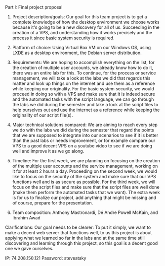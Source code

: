Part I: Final project proposal 


1. Project description/goals: Our goal for this team project is to get a complete knowledge of how the desktop environment we choose works because it's going to be a new discovery for all of us. Succeeding in the creation of a VPS, and understanding how it works precisely and the process it since basic system security is required.

2. Platform of choice: Using Virtual Box VM on our Windows OS, using LXDE as a desktop environment, the Debian server distribution.

3. Requirements: We are hoping to accomplish everything on the list, for the creation of multiple user accounts, we already know how to do it, there was an entire lab for this. To continue, for the process or service management, we will take a look at the labs we did that regards this matter and look up things on the internet and use them as a reference while keeping our originality. For the basic system security, we would proceed in doing so with a VPS and make sure that it is indeed secure and the automated tasks with the script language, we can go through the labs we did during the semester and take a look at the script files to help ourselves out and use the internet as a reference while keeping the originality of our script file(s).

4. Major technical solutions compared: We are aiming to reach every step we do with the labs we did during the semester that regard the points that we are supposed to integrate into our scenarios to see if it is better than the past labs or needs improvement, or for example compare our VPS to a good decent VPS on a youtube video to see if we are doing well and improve it as we go along.

5. Timeline: For the first week, we are planning on focusing on the creation of the multiple user accounts and the service management, working on it for at least 2 hours a day. Proceeding on the second week, we would like to focus on the security of the system and make sure that our VPS functions well and is as secure as possible. For the third week, we will focus on the script files and make sure that the script files are well done (make them perform the automated tasks that we want). The extra week is for us to finalize our project, add anything that might be missing and of course, prepare for the presentation.

6. Team composition: Anthony Mastronardi, Dé Andre Powell McKain, and Ibrahim Awad

Clarifications:
Our goal needs to be clearer: To put it simply, we want to make a decent web server that 
functions well, to us this project is about applying what we learned so far in the labs and at the 
same time still discovering and learning through this project, so this goal is a decent good one 
we gave ourselves.

IP: 74.208.150.121
Password: steveataky
